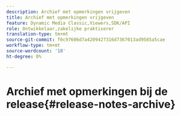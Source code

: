 ```yaml
---
description: Archief met opmerkingen vrijgeven
title: Archief met opmerkingen vrijgeven
feature: Dynamic Media Classic,Viewers,SDK/API
role: Ontwikkelaar,zakelijke praktiserer
translation-type: tm+mt
source-git-commit: f6c97606d7a4209427316d7367013ad9585a5cae
workflow-type: tm+mt
source-wordcount: '18'
ht-degree: 0%

---
```



# Archief met opmerkingen bij de release{#release-notes-archive}

